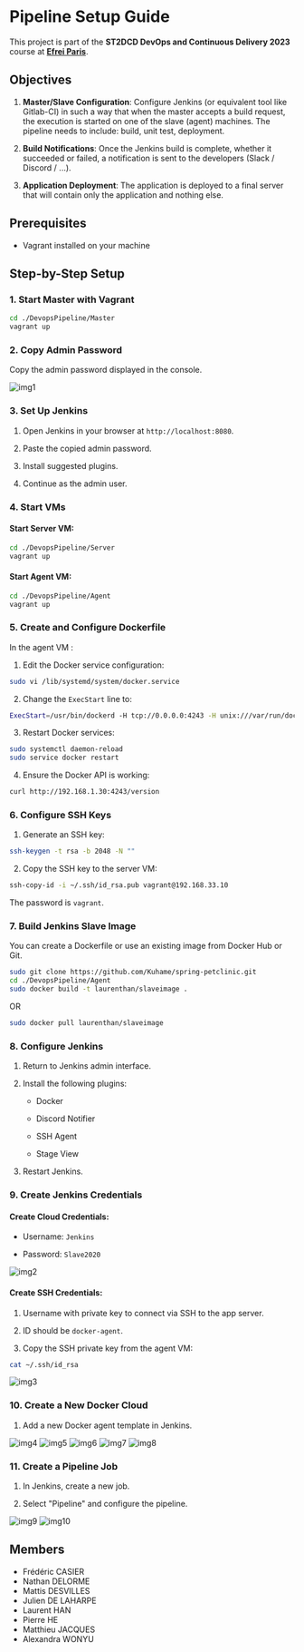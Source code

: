 # Pipeline Setup Guide

This project is part of the **ST2DCD DevOps and Continuous Delivery 2023** course at [**Efrei Paris**](https://www.efrei.fr/programme-grande-ecole/le-cycle-ingenieur/ingenieur-software-engineering/).

## Objectives
1. **Master/Slave Configuration**: Configure Jenkins (or equivalent tool like Gitlab-CI) in such a way that when the master accepts a build request, the execution is started on one of the slave (agent) machines. The pipeline needs to include: build, unit test, deployment. 

2. **Build Notifications**: Once the Jenkins build is complete, whether it succeeded or failed, a notification is sent to the developers (Slack / Discord / ...). 

3. **Application Deployment**: The application is deployed to a final server that will contain only the application and nothing else.

## Prerequisites

- Vagrant installed on your machine

## Step-by-Step Setup

### 1. Start Master with Vagrant

```bash
cd ./DevopsPipeline/Master
vagrant up
```

### 2. Copy Admin Password

Copy the admin password displayed in the console.

![img1](./images/Image1.png)

### 3. Set Up Jenkins

1. Open Jenkins in your browser at `http://localhost:8080`.

2. Paste the copied admin password.

3. Install suggested plugins.

4. Continue as the admin user.

### 4. Start VMs
  
#### Start Server VM:

```bash
cd ./DevopsPipeline/Server
vagrant up
```

#### Start Agent VM:

```bash
cd ./DevopsPipeline/Agent
vagrant up
```

### 5. Create and Configure Dockerfile

In the agent VM :

1. Edit the Docker service configuration:

```bash
sudo vi /lib/systemd/system/docker.service
```

2. Change the `ExecStart` line to:

```bash
ExecStart=/usr/bin/dockerd -H tcp://0.0.0.0:4243 -H unix:///var/run/docker.sock
```

3. Restart Docker services:

```bash
sudo systemctl daemon-reload
sudo service docker restart
```

4. Ensure the Docker API is working:

```bash
curl http://192.168.1.30:4243/version
```

### 6. Configure SSH Keys

1. Generate an SSH key:

```bash
ssh-keygen -t rsa -b 2048 -N ""
```

2. Copy the SSH key to the server VM:

```bash
ssh-copy-id -i ~/.ssh/id_rsa.pub vagrant@192.168.33.10
```

The password is `vagrant`.

### 7. Build Jenkins Slave Image

You can create a Dockerfile or use an existing image from Docker Hub or Git.

```bash
sudo git clone https://github.com/Kuhame/spring-petclinic.git
cd ./DevopsPipeline/Agent
sudo docker build -t laurenthan/slaveimage .
```
OR
```bash
sudo docker pull laurenthan/slaveimage
```

### 8. Configure Jenkins

1. Return to Jenkins admin interface.

2. Install the following plugins:

	- Docker

	- Discord Notifier

	- SSH Agent

	- Stage View

3. Restart Jenkins.

### 9. Create Jenkins Credentials

#### Create Cloud Credentials:

- Username: `Jenkins`

- Password: `Slave2020`

![img2](./images/Image2.png)

#### Create SSH Credentials:

1. Username with private key to connect via SSH to the app server.

2. ID should be `docker-agent`.

3. Copy the SSH private key from the agent VM:

```bash
cat ~/.ssh/id_rsa
```

![img3](./images/Image3.png)

### 10. Create a New Docker Cloud

1. Add a new Docker agent template in Jenkins.

![img4](./images/Image4.png)
![img5](./images/Image5.png)
![img6](./images/Image6.png)
![img7](./images/Image7.png)
![img8](./images/Image8.png)

### 11. Create a Pipeline Job

1. In Jenkins, create a new job.

2. Select "Pipeline" and configure the pipeline.

![img9](./images/Image9.png)
![img10](./images/Image10.png)

## Members

- Frédéric CASIER
- Nathan DELORME
- Mattis DESVILLES
- Julien DE LAHARPE
- Laurent HAN
- Pierre HE
- Matthieu JACQUES
- Alexandra WONYU
